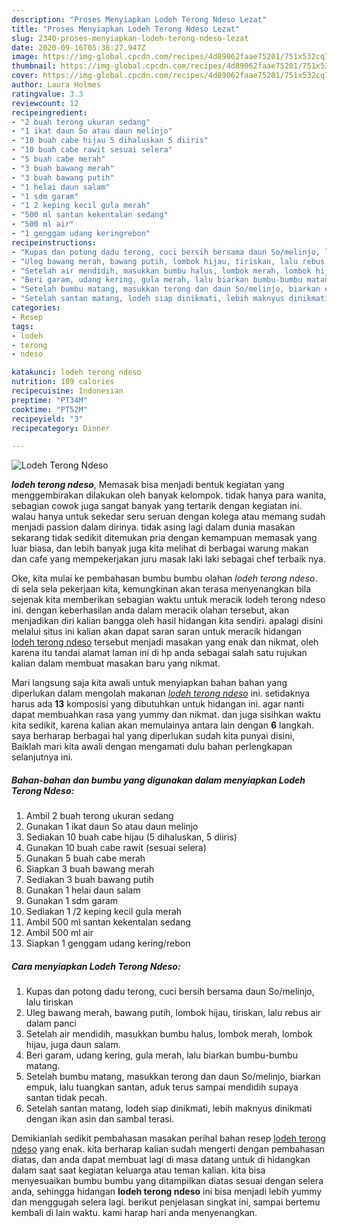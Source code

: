 ```yaml
---
description: "Proses Menyiapkan Lodeh Terong Ndeso Lezat"
title: "Proses Menyiapkan Lodeh Terong Ndeso Lezat"
slug: 2340-proses-menyiapkan-lodeh-terong-ndeso-lezat
date: 2020-09-16T05:38:27.947Z
image: https://img-global.cpcdn.com/recipes/4d89062faae75201/751x532cq70/lodeh-terong-ndeso-foto-resep-utama.jpg
thumbnail: https://img-global.cpcdn.com/recipes/4d89062faae75201/751x532cq70/lodeh-terong-ndeso-foto-resep-utama.jpg
cover: https://img-global.cpcdn.com/recipes/4d89062faae75201/751x532cq70/lodeh-terong-ndeso-foto-resep-utama.jpg
author: Laura Holmes
ratingvalue: 3.3
reviewcount: 12
recipeingredient:
- "2 buah terong ukuran sedang"
- "1 ikat daun So atau daun melinjo"
- "10 buah cabe hijau 5 dihaluskan 5 diiris"
- "10 buah cabe rawit sesuai selera"
- "5 buah cabe merah"
- "3 buah bawang merah"
- "3 buah bawang putih"
- "1 helai daun salam"
- "1 sdm garam"
- "1 2 keping kecil gula merah"
- "500 ml santan kekentalan sedang"
- "500 ml air"
- "1 genggam udang keringrebon"
recipeinstructions:
- "Kupas dan potong dadu terong, cuci bersih bersama daun So/melinjo, lalu tiriskan"
- "Uleg bawang merah, bawang putih, lombok hijau, tiriskan, lalu rebus air dalam panci"
- "Setelah air mendidih, masukkan bumbu halus, lombok merah, lombok hijau, juga daun salam."
- "Beri garam, udang kering, gula merah, lalu biarkan bumbu-bumbu matang."
- "Setelah bumbu matang, masukkan terong dan daun So/melinjo, biarkan empuk, lalu tuangkan santan, aduk terus sampai mendidih supaya santan tidak pecah."
- "Setelah santan matang, lodeh siap dinikmati, lebih maknyus dinikmati dengan ikan asin dan sambal terasi."
categories:
- Resep
tags:
- lodeh
- terong
- ndeso

katakunci: lodeh terong ndeso 
nutrition: 189 calories
recipecuisine: Indonesian
preptime: "PT34M"
cooktime: "PT52M"
recipeyield: "3"
recipecategory: Dinner

---
```



![Lodeh Terong Ndeso](https://img-global.cpcdn.com/recipes/4d89062faae75201/751x532cq70/lodeh-terong-ndeso-foto-resep-utama.jpg)

<b><i>lodeh terong ndeso</i></b>, Memasak bisa menjadi bentuk kegiatan yang menggembirakan dilakukan oleh banyak kelompok. tidak hanya para wanita, sebagian cowok juga sangat banyak yang tertarik dengan kegiatan ini. walau hanya untuk sekedar seru seruan dengan kolega atau memang sudah menjadi passion dalam dirinya. tidak asing lagi dalam dunia masakan sekarang tidak sedikit ditemukan pria dengan kemampuan memasak yang luar biasa, dan lebih banyak juga kita melihat di berbagai warung makan dan cafe yang mempekerjakan juru masak laki laki sebagai chef terbaik nya.



Oke, kita mulai ke pembahasan bumbu bumbu olahan <i>lodeh terong ndeso</i>. di sela sela pekerjaan kita, kemungkinan akan terasa menyenangkan bila sejenak kita memberikan sebagian waktu untuk meracik lodeh terong ndeso ini. dengan keberhasilan anda dalam meracik olahan tersebut, akan menjadikan diri kalian bangga oleh hasil hidangan kita sendiri. apalagi disini melalui situs ini kalian akan dapat saran saran untuk meracik hidangan <u>lodeh terong ndeso</u> tersebut menjadi masakan yang enak dan nikmat, oleh karena itu tandai alamat laman ini di hp anda sebagai salah satu rujukan kalian dalam membuat masakan baru yang nikmat.


Mari langsung saja kita awali untuk menyiapkan bahan bahan yang diperlukan dalam mengolah makanan <u><i>lodeh terong ndeso</i></u> ini. setidaknya harus ada <b>13</b> komposisi yang dibutuhkan untuk hidangan ini. agar nanti dapat membuahkan rasa yang yummy dan nikmat. dan juga sisihkan waktu kita sedikit, karena kalian akan memulainya antara lain dengan <b>6</b> langkah. saya berharap berbagai hal yang diperlukan sudah kita punyai disini, Baiklah mari kita awali dengan mengamati dulu bahan perlengkapan selanjutnya ini.

<!--inarticleads1-->

##### Bahan-bahan dan bumbu yang digunakan dalam menyiapkan Lodeh Terong Ndeso:

1. Ambil 2 buah terong ukuran sedang
1. Gunakan 1 ikat daun So atau daun melinjo
1. Sediakan 10 buah cabe hijau (5 dihaluskan, 5 diiris)
1. Gunakan 10 buah cabe rawit (sesuai selera)
1. Gunakan 5 buah cabe merah
1. Siapkan 3 buah bawang merah
1. Sediakan 3 buah bawang putih
1. Gunakan 1 helai daun salam
1. Gunakan 1 sdm garam
1. Sediakan 1 /2 keping kecil gula merah
1. Ambil 500 ml santan kekentalan sedang
1. Ambil 500 ml air
1. Siapkan 1 genggam udang kering/rebon




<!--inarticleads2-->

##### Cara menyiapkan Lodeh Terong Ndeso:

1. Kupas dan potong dadu terong, cuci bersih bersama daun So/melinjo, lalu tiriskan
1. Uleg bawang merah, bawang putih, lombok hijau, tiriskan, lalu rebus air dalam panci
1. Setelah air mendidih, masukkan bumbu halus, lombok merah, lombok hijau, juga daun salam.
1. Beri garam, udang kering, gula merah, lalu biarkan bumbu-bumbu matang.
1. Setelah bumbu matang, masukkan terong dan daun So/melinjo, biarkan empuk, lalu tuangkan santan, aduk terus sampai mendidih supaya santan tidak pecah.
1. Setelah santan matang, lodeh siap dinikmati, lebih maknyus dinikmati dengan ikan asin dan sambal terasi.




Demikianlah sedikit pembahasan masakan perihal bahan resep <u>lodeh terong ndeso</u> yang enak. kita berharap kalian sudah mengerti dengan pembahasan diatas, dan anda dapat membuat lagi di masa datang untuk di hidangkan dalam saat saat kegiatan keluarga atau teman kalian. kita bisa menyesuaikan bumbu bumbu yang ditampilkan diatas sesuai dengan selera anda, sehingga hidangan <b>lodeh terong ndeso</b> ini bisa menjadi lebih yummy dan menggugah selera lagi. berikut penjelasan singkat ini, sampai bertemu kembali di lain waktu. kami harap hari anda menyenangkan.
